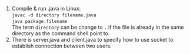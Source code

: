 1. Compile & run .java in Linux:  
  ` javac -d directory filename.java `  
  ` java package.filename `       
  The term `directory` can be change to `.` if the file is already in the same directory as the command shell point to.
2. There is server.java and client.java to specify how to use socket to establish connection between two users.
